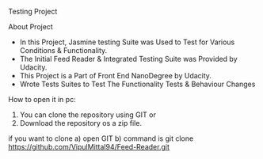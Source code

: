 Testing Project

About Project

* In this Project, Jasmine testing Suite was Used to Test for Various Conditions & Functionality.
* The Initial Feed Reader & Integrated Testing Suite was Provided by Udacity.
* This Project is a Part of Front End NanoDegree by Udacity.
* Wrote Tests Suites to Test The Functionality Tests & Behaviour Changes

How to open it in pc:

1) You can clone the repository using GIT or
2) Download the repository os a zip file.

if you want to clone 
a) open GIT
b) command is 
	git clone https://github.com/VipulMittal94/Feed-Reader.git

